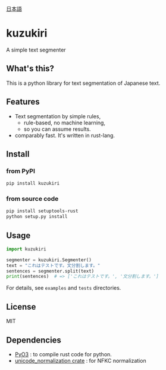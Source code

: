 [日本語](https://github.com/alinear-corp/kuzukiri/blob/main/README.ja.md)

# kuzukiri
A simple text segmenter

## What's this?
This is a python library for text segmentation of Japanese text.

## Features
* Text segmentation by simple rules,
  * rule-based, no machine learning, 
  * so you can assume results.
* comparably fast. It's written in rust-lang.

## Install
### from PyPI

```bash
pip install kuzukiri
```

### from source code

```bash
pip install setuptools-rust
python setup.py install
```

## Usage

```python
import kuzukiri

segmenter = kuzukiri.Segmenter()
text = "これはテストです。文分割します。"
sentences = segmenter.split(text)
print(sentences)  # => ['これはテストです。', '文分割します。']
```

For details, see `examples` and `tests` directories.

## License
MIT

## Dependencies
* [PyO3](https://pyo3.rs) : to compile rust code for python.
* [unicode_normalization crate](https://docs.rs/unicode-normalization/latest/unicode_normalization/index.html) : for NFKC normalization

